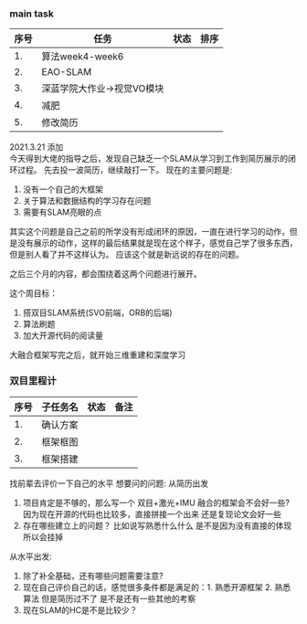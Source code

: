 <!--
 * @Author: Liu Weilong
 * @Date: 2021-03-21 22:30:19
 * @LastEditors: Liu Weilong
 * @LastEditTime: 2021-03-22 19:22:39
 * @Description: 
-->
### main task

序号|任务|状态|排序
---|---|---|---
1.  |算法week4-week6|
2.  |EAO-SLAM|
3.  |深蓝学院大作业->视觉VO模块|
4.  |减肥|
5.  |修改简历|


2021.3.21 添加<br>
今天得到大佬的指导之后，发现自己缺乏一个SLAM从学习到工作到简历展示的闭环过程。
先去投一波简历，继续敲打一下。
现在的主要问题是:
1. 没有一个自己的大框架
2. 关于算法和数据结构的学习存在问题
3. 需要有SLAM亮眼的点

其实这个问题是自己之前的所学没有形成闭环的原因，一直在进行学习的动作，但是没有展示的动作，这样的最后结果就是现在这个样子，感觉自己学了很多东西，但是别人看了并不这样认为。
应该这个就是新远说的存在的问题。

之后三个月的内容，都会围绕着这两个问题进行展开。

这个周目标：
1. 搭双目SLAM系统(SVO前端，ORB的后端)
2. 算法刷题
3. 加大开源代码的阅读量

大融合框架写完之后，就开始三维重建和深度学习

### 双目里程计
序号|子任务名|状态|备注
----|----|----|--
1. |确认方案||
2. |框架框图||
3. |框架搭建||

找前辈去评价一下自己的水平
想要问的问题:
从简历出发
1. 项目肯定是不够的，那么写一个 双目+激光+IMU 融合的框架会不会好一些? 
   因为现在开源的代码也比较多，直接拼接一个出来
   还是复现论文会好一些
2. 存在哪些建立上的问题？ 比如说写熟悉什么什么 是不是因为没有直接的体现所以会挂掉

从水平出发:
1. 除了补全基础，还有哪些问题需要注意?
2. 现在自己评价自己的话，感觉很多条件都是满足的：1. 熟悉开源框架 2. 熟悉算法 但是简历过不了 是不是还有一些其他的考察
3. 现在SLAM的HC是不是比较少？


